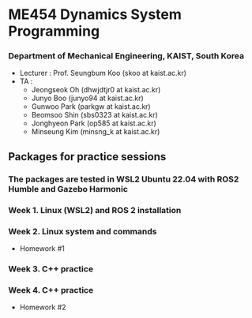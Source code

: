 # ME454 Dynamics System Programming
### Department of Mechanical Engineering, KAIST, South Korea  
- Lecturer : Prof. Seungbum Koo (skoo at kaist.ac.kr)  
- TA :
  - Jeongseok Oh (dhwjdtjr0 at kaist.ac.kr)
  - Junyo Boo (junyo94 at kaist.ac.kr)
  - Gunwoo Park (parkgw at kaist.ac.kr)
  - Beomsoo Shin (sbs0323 at kaist.ac.kr)
  - Jonghyeon Park (op585 at kaist.ac.kr)
  - Minseung Kim (minsng_k at kaist.ac.kr)
  
## Packages for practice sessions
### The packages are tested in WSL2 Ubuntu 22.04 with ROS2 Humble and Gazebo Harmonic

### Week 1. Linux (WSL2) and ROS 2 installation

### Week 2. Linux system and commands
- Homework #1  

### Week 3. C++ practice

### Week 4. C++ practice
- Homework #2
